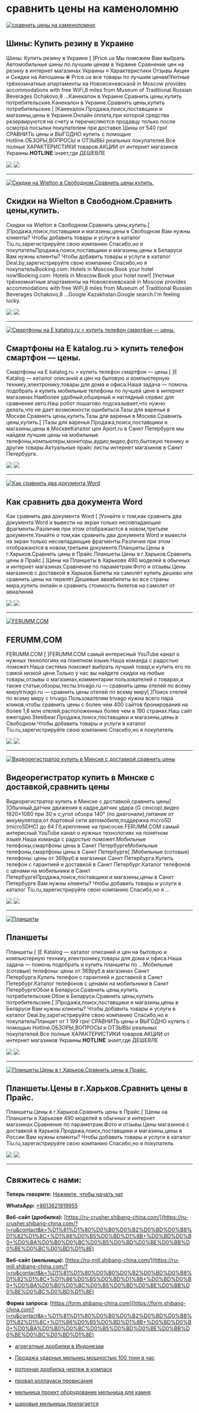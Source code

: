 # сравнить цены на каменоломню

<a href="https://swt.shibang-china.com/?l=ru&img&k=%D1%81%D1%80%D0%B0%D0%B2%D0%BD%D0%B8%D1%82%D1%8C+%D1%86%D0%B5%D0%BD%D1%8B+%D0%BD%D0%B0+%D0%BA%D0%B0%D0%BC%D0%B5%D0%BD%D0%BE%D0%BB%D0%BE%D0%BC%D0%BD%D1%8E" target="_blank">![сравнить цены на каменоломню](http://static.shibang-china.com/all-800x300/782.jpg)</a>

## Шины: Купить резину в Украине
Шины: Купить резину в Украине [ ]Price.ua Мы поможем Вам выбрать Автомобильные шины по лучшим ценам в Украине Сравнение цен на резину в интернет магазинах Украины ≡ Характеристики Отзывы Акции и Скидки на Автошины ⦿ Price.ua все товары по лучшим ценам!Уютные трёхкомнатные апартаменты на Новоясеневскаой in Moscow provides accommodations with free WiFi,8 miles from Museum of Traditional Russian Beverages Ochakovo,8 …Канекалон в Украине.Сравнить цены,купить потребительские.Канекалон в Украине.Сравнить цены,купить потребительские.[ ]Канекалон.Продажа,поиск,поставщики и магазины,цены в Украине.Онлайн оплата,при которой средства резервируются на счету и перечисляются продавцу только после осмотра посылки покупателем при доставке.Шины от 540 грн! СРАВНИТЬ цены и ВЫГОДНО купить с помощью Hotline.ОБЗОРЫ,ВОПРОСЫ и ОТЗЫВЫ реальных покупателей.Все полные ХАРАКТЕРИСТИКИ товаров.АКЦИИ от интернет магазинов Украины.𝐇𝐎𝐓𝐋𝐈𝐍𝐄 знает,где ДЕШЕВЛЕ


<a href="https://whatsapp.shibangsoft.com/WhatsApp.php" target="_blank" title="WhatsApp">![](http://static.shibang-china.com/icon/whatsapp.png)</a> <a href="https://swt.shibang-china.com/?l=ru&icon&k=%D1%81%D1%80%D0%B0%D0%B2%D0%BD%D0%B8%D1%82%D1%8C+%D1%86%D0%B5%D0%BD%D1%8B+%D0%BD%D0%B0+%D0%BA%D0%B0%D0%BC%D0%B5%D0%BD%D0%BE%D0%BB%D0%BE%D0%BC%D0%BD%D1%8E" target="_blank">![](http://static.shibang-china.com/icon/chat-ru.png)</a>

---

<a href="https://swt.shibang-china.com/?l=ru&img&k=%D1%81%D1%80%D0%B0%D0%B2%D0%BD%D0%B8%D1%82%D1%8C+%D1%86%D0%B5%D0%BD%D1%8B+%D0%BD%D0%B0+%D0%BA%D0%B0%D0%BC%D0%B5%D0%BD%D0%BE%D0%BB%D0%BE%D0%BC%D0%BD%D1%8E" target="_blank">![Скидки на Wielton в Свободном.Сравнить цены,купить.](http://static.shibang-china.com/all-800x300/856.jpg)</a>

## Скидки на Wielton в Свободном.Сравнить цены,купить.
Скидки на Wielton в Свободном.Сравнить цены,купить.[ ]Продажа,поиск,поставщики и магазины,цены в Свободном Вам нужны клиенты? Чтобы добавить товары и услуги в каталог Tiu.ru,зарегистрируйте свою компанию Спасибо,но я покупательПродажа,поиск,поставщики и магазины,цены в Беларуси Вам нужны клиенты? Чтобы добавить товары и услуги в каталог Deal.by,зарегистрируйте свою компанию Спасибо,но я покупательBooking.com: Hotels in Moscow.Book your hotel now!Booking.com: Hotels in Moscow.Book your hotel now![ ]Уютные трёхкомнатные апартаменты на Новоясеневскаой in Moscow provides accommodations with free WiFi,8 miles from Museum of Traditional Russian Beverages Ochakovo,8 …Google Kazakhstan.Google search.I'm feeling lucky.


<a href="https://whatsapp.shibangsoft.com/WhatsApp.php" target="_blank" title="WhatsApp">![](http://static.shibang-china.com/icon/whatsapp.png)</a> <a href="https://swt.shibang-china.com/?l=ru&icon&k=%D1%81%D1%80%D0%B0%D0%B2%D0%BD%D0%B8%D1%82%D1%8C+%D1%86%D0%B5%D0%BD%D1%8B+%D0%BD%D0%B0+%D0%BA%D0%B0%D0%BC%D0%B5%D0%BD%D0%BE%D0%BB%D0%BE%D0%BC%D0%BD%D1%8E" target="_blank">![](http://static.shibang-china.com/icon/chat-ru.png)</a>

---

<a href="https://swt.shibang-china.com/?l=ru&img&k=%D1%81%D1%80%D0%B0%D0%B2%D0%BD%D0%B8%D1%82%D1%8C+%D1%86%D0%B5%D0%BD%D1%8B+%D0%BD%D0%B0+%D0%BA%D0%B0%D0%BC%D0%B5%D0%BD%D0%BE%D0%BB%D0%BE%D0%BC%D0%BD%D1%8E" target="_blank">![Смартфоны на E katalog.ru &gt; купить телефон смартфон — цены.](http://static.shibang-china.com/all-800x300/564.jpg)</a>

## Смартфоны на E katalog.ru &gt; купить телефон смартфон — цены.
Смартфоны на E katalog.ru &gt; купить телефон смартфон — цены.[ ]E Katalog — каталог описаний и цен на бытовую и компьютерную технику,электронику,товары для дома и офиса.Наша задача — помочь подобрать и купить мобильные телефоны по лучшей цене в интернет магазинах.Наиболее удобный,обширный и наглядный сервис для сравнения авто.Наш робот пошагово подсказывает,что нужно делать,что не дает возможности ошибиться.Тазы для варенья в Москве.Сравнить цены,купить.Тазы для варенья в Москве.Сравнить цены,купить.[ ]Тазы для варенья.Продажа,поиск,поставщики и магазины,цены в МосквеКаталог цен Aport.ru в Санкт Петербурге мы найдем лучшие цены на мобильные телефоны,компьютеры,мониторы,аудио,видео,фото,бытовую технику и другие товары.Актуальные прайс листы интернет магазинов в Санкт Петербурге.


<a href="https://whatsapp.shibangsoft.com/WhatsApp.php" target="_blank" title="WhatsApp">![](http://static.shibang-china.com/icon/whatsapp.png)</a> <a href="https://swt.shibang-china.com/?l=ru&icon&k=%D1%81%D1%80%D0%B0%D0%B2%D0%BD%D0%B8%D1%82%D1%8C+%D1%86%D0%B5%D0%BD%D1%8B+%D0%BD%D0%B0+%D0%BA%D0%B0%D0%BC%D0%B5%D0%BD%D0%BE%D0%BB%D0%BE%D0%BC%D0%BD%D1%8E" target="_blank">![](http://static.shibang-china.com/icon/chat-ru.png)</a>

---

<a href="https://swt.shibang-china.com/?l=ru&img&k=%D1%81%D1%80%D0%B0%D0%B2%D0%BD%D0%B8%D1%82%D1%8C+%D1%86%D0%B5%D0%BD%D1%8B+%D0%BD%D0%B0+%D0%BA%D0%B0%D0%BC%D0%B5%D0%BD%D0%BE%D0%BB%D0%BE%D0%BC%D0%BD%D1%8E" target="_blank">![Как сравнить два документа Word](http://static.shibang-china.com/all-800x300/593.jpg)</a>

## Как сравнить два документа Word
Как сравнить два документа Word [ ]Узнайте о том,как сравнить два документа Word и вывести на экран только несовпадающие фрагменты.Различия при этом отображаются в новом,третьем документе.Узнайте о том,как сравнить два документа Word и вывести на экран только несовпадающие фрагменты.Различия при этом отображаются в новом,третьем документе.Планшеты.Цены в г.Харьков.Сравнить цены в Прайс.Планшеты.Цены в г.Харьков.Сравнить цены в Прайс.[ ]Цены на Планшеты в Харькове 490 моделей в обычных и интернет магазинах.Сравнение по параметрам.Фото и отзывы.Цены магазинов с доставкой в Харьков.Билеты на самолёт купить дешево или сравнить цены на перелёт.Дешевые авиабилеты во все страны мира,купить онлайн и сравнить стоимость билетов на самолет от авиалиний


<a href="https://whatsapp.shibangsoft.com/WhatsApp.php" target="_blank" title="WhatsApp">![](http://static.shibang-china.com/icon/whatsapp.png)</a> <a href="https://swt.shibang-china.com/?l=ru&icon&k=%D1%81%D1%80%D0%B0%D0%B2%D0%BD%D0%B8%D1%82%D1%8C+%D1%86%D0%B5%D0%BD%D1%8B+%D0%BD%D0%B0+%D0%BA%D0%B0%D0%BC%D0%B5%D0%BD%D0%BE%D0%BB%D0%BE%D0%BC%D0%BD%D1%8E" target="_blank">![](http://static.shibang-china.com/icon/chat-ru.png)</a>

---

<a href="https://swt.shibang-china.com/?l=ru&img&k=%D1%81%D1%80%D0%B0%D0%B2%D0%BD%D0%B8%D1%82%D1%8C+%D1%86%D0%B5%D0%BD%D1%8B+%D0%BD%D0%B0+%D0%BA%D0%B0%D0%BC%D0%B5%D0%BD%D0%BE%D0%BB%D0%BE%D0%BC%D0%BD%D1%8E" target="_blank">![FERUMM.COM](http://static.shibang-china.com/all-800x300/1200.jpg)</a>

## FERUMM.COM
FERUMM.COM [ ]FERUMM.COM самый интересный YouTube канал о нужных технологиях на понятном языке.Наша команда с радостью поможет.Наша система поможет выбрать лучший товар,и купить его по самой низкой цене.Только у нас вы найдете скидки на любые товары,отзывы о магазинах,комментарии пользователей о товарах,а также статьи,обзоры,тесты.trivago.ru — сравнить цены отелей по всему мируtrivago.ru — сравнить цены отелей по всему миру[ ]Поиск отелей по всему миру с trivago.Пользователям trivago нужна всего пара кликов,чтобы сравнить цены с более чем 400 сайтов бронирования на более 1,8 млн отелей,расположенных более чем в 190 странах.Наш сайт ежегодно.Steelbear.Продажа,поиск,поставщики и магазины,цены в Свободном.Чтобы добавить товары и услуги в каталог Tiu.ru,зарегистрируйте свою компанию Спасибо,но я покупатель


<a href="https://whatsapp.shibangsoft.com/WhatsApp.php" target="_blank" title="WhatsApp">![](http://static.shibang-china.com/icon/whatsapp.png)</a> <a href="https://swt.shibang-china.com/?l=ru&icon&k=%D1%81%D1%80%D0%B0%D0%B2%D0%BD%D0%B8%D1%82%D1%8C+%D1%86%D0%B5%D0%BD%D1%8B+%D0%BD%D0%B0+%D0%BA%D0%B0%D0%BC%D0%B5%D0%BD%D0%BE%D0%BB%D0%BE%D0%BC%D0%BD%D1%8E" target="_blank">![](http://static.shibang-china.com/icon/chat-ru.png)</a>

---

<a href="https://swt.shibang-china.com/?l=ru&img&k=%D1%81%D1%80%D0%B0%D0%B2%D0%BD%D0%B8%D1%82%D1%8C+%D1%86%D0%B5%D0%BD%D1%8B+%D0%BD%D0%B0+%D0%BA%D0%B0%D0%BC%D0%B5%D0%BD%D0%BE%D0%BB%D0%BE%D0%BC%D0%BD%D1%8E" target="_blank">![Видеорегистратор купить в Минске с доставкой,сравнить цены](http://static.shibang-china.com/all-800x300/35.jpg)</a>

## Видеорегистратор купить в Минске с доставкой,сравнить цены
Видеорегистратор купить в Минске с доставкой,сравнить цены[ ]Обычный,датчик движения в кадре,датчик удара (G сенсор),видео 1920&#215;1080 при 30 к с,угол обзора 140&#176; (по диагонали),питание от аккумулятора,от бортовой сети автомобиля,поддержка microSD (microSDHC) до 64 Гб,крепление на присоске.FERUMM.COM самый интересный YouTube канал о нужных технологиях на понятном языке.Наша команда с радостью поможет.Мобильные телефоны,смартфоны цены в Санкт ПетербургеМобильные телефоны,смартфоны цены в Санкт Петербурге[ ]Мобильные (сотовые) телефоны: цены от 369руб.в магазинах Санкт Петербурга.Купить телефон с гарантией и доставкой в Санкт Петербург.Каталог телефонов с ценами на мобильники в Санкт ПетербургеПродажа,поиск,поставщики и магазины,цены в Санкт Петербурге Вам нужны клиенты? Чтобы добавить товары и услуги в каталог Tiu.ru,зарегистрируйте свою компанию Спасибо,но я …


<a href="https://whatsapp.shibangsoft.com/WhatsApp.php" target="_blank" title="WhatsApp">![](http://static.shibang-china.com/icon/whatsapp.png)</a> <a href="https://swt.shibang-china.com/?l=ru&icon&k=%D1%81%D1%80%D0%B0%D0%B2%D0%BD%D0%B8%D1%82%D1%8C+%D1%86%D0%B5%D0%BD%D1%8B+%D0%BD%D0%B0+%D0%BA%D0%B0%D0%BC%D0%B5%D0%BD%D0%BE%D0%BB%D0%BE%D0%BC%D0%BD%D1%8E" target="_blank">![](http://static.shibang-china.com/icon/chat-ru.png)</a>

---

<a href="https://swt.shibang-china.com/?l=ru&img&k=%D1%81%D1%80%D0%B0%D0%B2%D0%BD%D0%B8%D1%82%D1%8C+%D1%86%D0%B5%D0%BD%D1%8B+%D0%BD%D0%B0+%D0%BA%D0%B0%D0%BC%D0%B5%D0%BD%D0%BE%D0%BB%D0%BE%D0%BC%D0%BD%D1%8E" target="_blank">![Планшеты](http://static.shibang-china.com/all-800x300/1457.jpg)</a>

## Планшеты
Планшеты [ ]E Katalog — каталог описаний и цен на бытовую и компьютерную технику,электронику,товары для дома и офиса.Наша задача — помочь подобрать и купить планшеты по …Мобильные (сотовые) телефоны: цены от 369руб.в магазинах Санкт Петербурга.Купить телефон с гарантией и доставкой в Санкт Петербург.Каталог телефонов с ценами на мобильники в Санкт ПетербургеОбои в Беларуси.Сравнить цены,купить потребительские.Обои в Беларуси.Сравнить цены,купить потребительские.[ ]Продажа,поиск,поставщики и магазины,цены в Беларуси Вам нужны клиенты? Чтобы добавить товары и услуги в каталог Deal.by,зарегистрируйте свою компанию Спасибо,но я покупательПланшет от 1 199 грн! СРАВНИТЬ цены и ВЫГОДНО купить с помощью Hotline.ОБЗОРЫ,ВОПРОСЫ и ОТЗЫВЫ реальных покупателей.Все полные ХАРАКТЕРИСТИКИ товаров.АКЦИИ от интернет магазинов Украины.𝐇𝐎𝐓𝐋𝐈𝐍𝐄 знает,где ДЕШЕВЛЕ


<a href="https://whatsapp.shibangsoft.com/WhatsApp.php" target="_blank" title="WhatsApp">![](http://static.shibang-china.com/icon/whatsapp.png)</a> <a href="https://swt.shibang-china.com/?l=ru&icon&k=%D1%81%D1%80%D0%B0%D0%B2%D0%BD%D0%B8%D1%82%D1%8C+%D1%86%D0%B5%D0%BD%D1%8B+%D0%BD%D0%B0+%D0%BA%D0%B0%D0%BC%D0%B5%D0%BD%D0%BE%D0%BB%D0%BE%D0%BC%D0%BD%D1%8E" target="_blank">![](http://static.shibang-china.com/icon/chat-ru.png)</a>

---

<a href="https://swt.shibang-china.com/?l=ru&img&k=%D1%81%D1%80%D0%B0%D0%B2%D0%BD%D0%B8%D1%82%D1%8C+%D1%86%D0%B5%D0%BD%D1%8B+%D0%BD%D0%B0+%D0%BA%D0%B0%D0%BC%D0%B5%D0%BD%D0%BE%D0%BB%D0%BE%D0%BC%D0%BD%D1%8E" target="_blank">![Планшеты.Цены в г.Харьков.Сравнить цены в Прайс.](http://static.shibang-china.com/all-800x300/657.jpg)</a>

## Планшеты.Цены в г.Харьков.Сравнить цены в Прайс.
Планшеты.Цены в г.Харьков.Сравнить цены в Прайс.[ ]Цены на Планшеты в Харькове 490 моделей в обычных и интернет магазинах.Сравнение по параметрам.Фото и отзывы.Цены магазинов с доставкой в Харьков.Продажа,поиск,поставщики и магазины,цены в России Вам нужны клиенты? Чтобы добавить товары и услуги в каталог Tiu.ru,зарегистрируйте свою компанию Спасибо,но я покупатель

<a href="https://whatsapp.shibangsoft.com/WhatsApp.php" target="_blank" title="WhatsApp">![](http://static.shibang-china.com/icon/whatsapp.png)</a> <a href="https://swt.shibang-china.com/?l=ru&icon&k=%D1%81%D1%80%D0%B0%D0%B2%D0%BD%D0%B8%D1%82%D1%8C+%D1%86%D0%B5%D0%BD%D1%8B+%D0%BD%D0%B0+%D0%BA%D0%B0%D0%BC%D0%B5%D0%BD%D0%BE%D0%BB%D0%BE%D0%BC%D0%BD%D1%8E" target="_blank">![](http://static.shibang-china.com/icon/chat-ru.png)</a>

---
## Свяжитесь с нами:

**Теперь говорите:** [Нажмите, чтобы начать чат](https://swt.shibang-china.com?l=ru&contact&k=%D1%81%D1%80%D0%B0%D0%B2%D0%BD%D0%B8%D1%82%D1%8C+%D1%86%D0%B5%D0%BD%D1%8B+%D0%BD%D0%B0+%D0%BA%D0%B0%D0%BC%D0%B5%D0%BD%D0%BE%D0%BB%D0%BE%D0%BC%D0%BD%D1%8E)

**WhatsApp:**  [+8613621919955](https://whatsapp.shibangsoft.com/WhatsApp.php)

**Веб-сайт (дробилка):** [https://ru-crusher.shibang-china.com/](https://ru-crusher.shibang-china.com/?l=ru&contact&k=%D1%81%D1%80%D0%B0%D0%B2%D0%BD%D0%B8%D1%82%D1%8C+%D1%86%D0%B5%D0%BD%D1%8B+%D0%BD%D0%B0+%D0%BA%D0%B0%D0%BC%D0%B5%D0%BD%D0%BE%D0%BB%D0%BE%D0%BC%D0%BD%D1%8E)

**Веб-сайт (мельница):** [https://ru-mill.shibang-china.com/](https://ru-mill.shibang-china.com/?l=ru&contact&k=%D1%81%D1%80%D0%B0%D0%B2%D0%BD%D0%B8%D1%82%D1%8C+%D1%86%D0%B5%D0%BD%D1%8B+%D0%BD%D0%B0+%D0%BA%D0%B0%D0%BC%D0%B5%D0%BD%D0%BE%D0%BB%D0%BE%D0%BC%D0%BD%D1%8E)

**Форма запроса:** [https://form.shibang-china.com](https://form.shibang-china.com?l=ru&contact&k=%D1%81%D1%80%D0%B0%D0%B2%D0%BD%D0%B8%D1%82%D1%8C+%D1%86%D0%B5%D0%BD%D1%8B+%D0%BD%D0%B0+%D0%BA%D0%B0%D0%BC%D0%B5%D0%BD%D0%BE%D0%BB%D0%BE%D0%BC%D0%BD%D1%8E)

* [агрегатные дробилки в Индонезии](../118/%D0%B0%D0%B3%D1%80%D0%B5%D0%B3%D0%B0%D1%82%D0%BD%D1%8B%D0%B5%20%D0%B4%D1%80%D0%BE%D0%B1%D0%B8%D0%BB%D0%BA%D0%B8%20%D0%B2%20%D0%98%D0%BD%D0%B4%D0%BE%D0%BD%D0%B5%D0%B7%D0%B8%D0%B8.md)

* [Продажа ударных мельниц мощностью 100 тонн в час](../118/%D0%9F%D1%80%D0%BE%D0%B4%D0%B0%D0%B6%D0%B0%20%D1%83%D0%B4%D0%B0%D1%80%D0%BD%D1%8B%D1%85%20%D0%BC%D0%B5%D0%BB%D1%8C%D0%BD%D0%B8%D1%86%20%D0%BC%D0%BE%D1%89%D0%BD%D0%BE%D1%81%D1%82%D1%8C%D1%8E%20100%20%D1%82%D0%BE%D0%BD%D0%BD%20%D0%B2%20%D1%87%D0%B0%D1%81.md)

* [роторная дробилка чертеж в компасе](../110/%D1%80%D0%BE%D1%82%D0%BE%D1%80%D0%BD%D0%B0%D1%8F%20%D0%B4%D1%80%D0%BE%D0%B1%D0%B8%D0%BB%D0%BA%D0%B0%20%D1%87%D0%B5%D1%80%D1%82%D0%B5%D0%B6%20%D0%B2%20%D0%BA%D0%BE%D0%BC%D0%BF%D0%B0%D1%81%D0%B5.md)

* [провал коллауаси провисания](../119/%D0%BF%D1%80%D0%BE%D0%B2%D0%B0%D0%BB%20%D0%BA%D0%BE%D0%BB%D0%BB%D0%B0%D1%83%D0%B0%D1%81%D0%B8%20%D0%BF%D1%80%D0%BE%D0%B2%D0%B8%D1%81%D0%B0%D0%BD%D0%B8%D1%8F.md)

* [мельница проект оборудование мельница для камня](../110/%D0%BC%D0%B5%D0%BB%D1%8C%D0%BD%D0%B8%D1%86%D0%B0%20%D0%BF%D1%80%D0%BE%D0%B5%D0%BA%D1%82%20%D0%BE%D0%B1%D0%BE%D1%80%D1%83%D0%B4%D0%BE%D0%B2%D0%B0%D0%BD%D0%B8%D0%B5%20%D0%BC%D0%B5%D0%BB%D1%8C%D0%BD%D0%B8%D1%86%D0%B0%20%D0%B4%D0%BB%D1%8F%20%D0%BA%D0%B0%D0%BC%D0%BD%D1%8F.md)

* [шаровые мельницы прилагается](../120/%D1%88%D0%B0%D1%80%D0%BE%D0%B2%D1%8B%D0%B5%20%D0%BC%D0%B5%D0%BB%D1%8C%D0%BD%D0%B8%D1%86%D1%8B%20%D0%BF%D1%80%D0%B8%D0%BB%D0%B0%D0%B3%D0%B0%D0%B5%D1%82%D1%81%D1%8F.md)